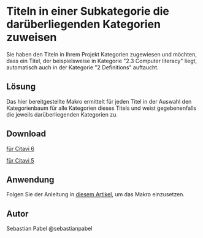# Titeln in einer Subkategorie die darüberliegenden Kategorien zuweisen

Sie haben den Titeln in Ihrem Projekt Kategorien zugewiesen und möchten, dass ein Titel, der beispielsweise in Kategorie "2.3 Computer literacy" liegt, automatisch auch in der Kategorie "2 Definitions" auftaucht.

## Lösung
Das hier bereitgestellte Makro ermittelt für jeden Titel in der Auswahl den Kategorienbaum für alle Kategorien dieses Titels und weist gegebenenfalls die jeweils darüberliegenden Kategorien zu.

## Download
[für Citavi 6](C6_Add_ParentCategories_To_Reference.cs)

[für Citavi 5](C5_Add_ParentCategories_To_Reference.cs)


## Anwendung
Folgen Sie der Anleitung in [diesem Artikel](\readme.de.md), um das Makro einzusetzen.

## Autor
Sebastian Pabel @sebastianpabel
